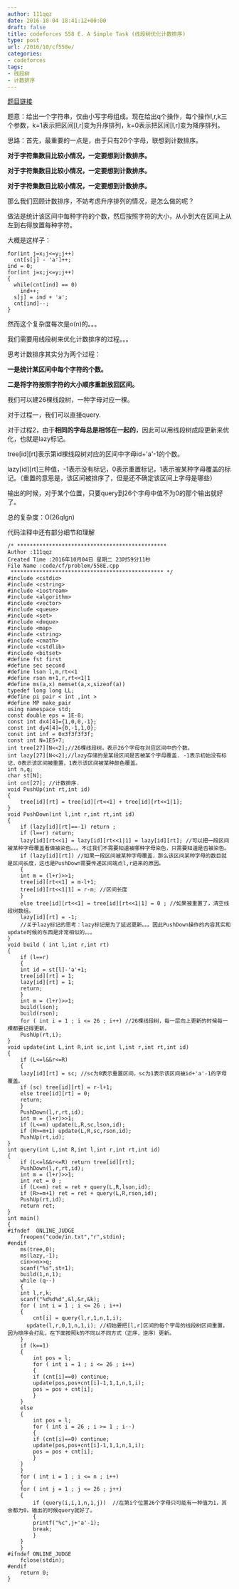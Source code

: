 ```yaml
---
author: 111qqz
date: 2016-10-04 18:41:12+00:00
draft: false
title: codeforces 558 E. A Simple Task (线段树优化计数排序)
type: post
url: /2016/10/cf558e/
categories:
- codeforces
tags:
- 线段树
- 计数排序
---
```


[题目链接](http://codeforces.com/problemset/problem/558/E)

题意：给出一个字符串，仅由小写字母组成。现在给出q个操作，每个操作l,r,k三个参数，k=1表示把区间[l,r]变为升序排列，k=0表示把区间[l,r]变为降序排列。

思路：首先，最重要的一点是，由于只有26个字母，联想到计数排序。

**对于字符集数目比较小情况，一定要想到计数排序。**

**对于字符集数目比较小情况，一定要想到计数排序。**

**对于字符集数目比较小情况，一定要想到计数排序。**

那么我们回顾计数排序，不妨考虑升序排列的情况，是怎么做的呢？

做法是统计该区间中每种字符的个数，然后按照字符的大小，从小到大在区间上从左到右得放置每种字符。

大概是这样子：

    
    for(int j=x;j<=y;j++)
      cnt[s[j] - 'a']++;
    ind = 0;
    for(int j=x;j<=y;j++)
    {
      while(cnt[ind] == 0)
        ind++;
      s[j] = ind + 'a';
      cnt[ind]--;
    }


然而这个复杂度每次是o(n)的。。。

我们需要用线段树来优化计数排序的过程。。。

思考计数排序其实分为两个过程：

**一是统计某区间中每个字符的个数。**

**二是将字符按照字符的大小顺序重新放回区间。**



我们可以建26棵线段树，一种字母对应一棵。

对于过程一，我们可以直接query.

对于过程2，由于**相同的字母总是相邻在一起的**，因此可以用线段树成段更新来优化，也就是lazy标记。

tree[id][rt]表示第id棵线段树对应的区间中字母id+'a'-1的个数。

lazy[id][rt]三种值，-1表示没有标记，0表示重置标记，1表示被某种字母覆盖的标记。（重置的意思是，该区间被排序了，但是还不确定该区间上字母是哪些）

输出的时候，对于某个位置，只要query到26个字母中值不为0的那个输出就好了。

总的复杂度：O(26*q*lgn)

代码注释中还有部分细节和理解

    
    /* ***********************************************
    Author :111qqz
    Created Time :2016年10月04日 星期二 23时59分11秒
    File Name :code/cf/problem/558E.cpp
     ************************************************ */
    #include <cstdio>
    #include <cstring>
    #include <iostream>
    #include <algorithm>
    #include <vector>
    #include <queue>
    #include <set>
    #include <deque>
    #include <map>
    #include <string>
    #include <cmath>
    #include <cstdlib>
    #include <bitset>
    #define fst first
    #define sec second
    #define lson l,m,rt<<1
    #define rson m+1,r,rt<<1|1
    #define ms(a,x) memset(a,x,sizeof(a))
    typedef long long LL;
    #define pi pair < int ,int >
    #define MP make_pair
    using namespace std;
    const double eps = 1E-8;
    const int dx4[4]={1,0,0,-1};
    const int dy4[4]={0,-1,1,0};
    const int inf = 0x3f3f3f3f;
    const int N=1E5+7;
    int tree[27][N<<2];//26棵线段树，表示26个字母在对应区间中的个数。
    int lazy[27][N<<2];//lazy存储的是某段区间是否被某个字母覆盖. -1表示初始没有标记，0表示该区间被重置，1表示该区间被某种颜色覆盖。
    int n,q;
    char st[N];
    int cnt[27]; //计数排序.
    void PushUp(int rt,int id)
    {
        tree[id][rt] = tree[id][rt<<1] + tree[id][rt<<1|1];
    }
    void PushDown(int l,int r,int rt,int id)
    {
        if (lazy[id][rt]==-1) return ;
        if (l==r) return;
        lazy[id][rt<<1] = lazy[id][rt<<1|1] = lazy[id][rt]; //可以把一段区间被某种字母覆盖看做被染色。。。不过我们不需要知道被哪种字母染色，只需要知道是否被染色。
        if (lazy[id][rt]) //如果一段区间被某种字母覆盖，那么该区间某种字母的数目就是区间长度，这也是PushDown需要传递区间端点l,r进来的原因。
        {
    	int m = (l+r)>>1;
    	tree[id][rt<<1] = m-l+1;
    	tree[id][rt<<1|1] = r-m; //区间长度
        }
        else tree[id][rt<<1] = tree[id][rt<<1|1] = 0 ; //如果被重置了，清空线段树数组。
        lazy[id][rt] = -1;
        //关于lazy标记的思考：lazy标记是为了延迟更新。。。因此PushDown操作的内容其实和update时候的东西是非常相似的。。。
    }
    void build ( int l,int r,int rt)
    {
        if (l==r)
        {
    	int id = st[l]-'a'+1;
    	tree[id][rt] = 1;
    	lazy[id][rt] = 1;
    	return;
        }
        int m = (l+r)>>1;
        build(lson);
        build(rson);
        for ( int i = 1 ; i <= 26 ; i++) //26棵线段树，每一层向上更新的时候每一棵都要记得更新。
    	PushUp(rt,i);
    }
    void update(int L,int R,int sc,int l,int r,int rt,int id)
    {
        if (L<=l&&r<=R)
        {
    	lazy[id][rt] = sc; //sc为0表示重置区间，sc为1表示该区间被id+'a'-1的字母覆盖。
    	if (sc) tree[id][rt] = r-l+1;
    	else tree[id][rt] = 0;
    	return;
        }
        PushDown(l,r,rt,id);
        int m = (l+r)>>1;
        if (L<=m) update(L,R,sc,lson,id);
        if (R>=m+1) update(L,R,sc,rson,id);
        PushUp(rt,id);
    }
    int query(int L,int R,int l,int r,int rt,int id)
    {
        if (L<=l&&r<=R) return tree[id][rt];
        PushDown(l,r,rt,id);
        int m = (l+r)>>1;
        int ret = 0 ;
        if (L<=m) ret = ret + query(L,R,lson,id);
        if (R>=m+1) ret = ret + query(L,R,rson,id);
        PushUp(rt,id);
        return ret;
    }
    int main()
    {
    #ifndef  ONLINE_JUDGE 
        freopen("code/in.txt","r",stdin);
    #endif
        ms(tree,0);
        ms(lazy,-1);
        cin>>n>>q;
        scanf("%s",st+1);
        build(1,n,1);
        while (q--)
        {
    	int l,r,k;
    	scanf("%d%d%d",&l,&r,&k);
    	for ( int i = 1 ; i <= 26 ; i++)
    	{
    	    cnt[i] = query(l,r,1,n,1,i);
    	  update(l,r,0,1,n,1,i); //初始要把[l,r]区间的每个字母的线段树区间重置，因为排序会打乱，在下面按照k的不同以不同方式（正序，逆序）更新。
    	}
    	if (k==1)
    	{
    	    int pos = l;
    	    for ( int i = 1 ; i <= 26 ; i++)
    	    {
    		if (cnt[i]==0) continue;
    		update(pos,pos+cnt[i]-1,1,1,n,1,i);
    		pos = pos + cnt[i];
    	    }
    	}
    	else
    	{
    	    int pos = l;
    	    for ( int i = 26 ; i >= 1 ; i--)
    	    {
    		if (cnt[i]==0) continue;
    		update(pos,pos+cnt[i]-1,1,1,n,1,i);
    		pos = pos + cnt[i];
    	    }
    	}
        }
        for ( int i = 1 ; i <= n ; i++)
        {
    	for ( int j = 1 ; j <= 26 ; j++)
    	{
    	    if (query(i,i,1,n,1,j))  //在第i个位置26个字母只可能有一种值为1，其余都为0，输出的时候query就好了。
    	    {
    		printf("%c",j+'a'-1);
    		break;
    	    }
    	}
        }
    #ifndef ONLINE_JUDGE  
        fclose(stdin);
    #endif
        return 0;
    }
    









